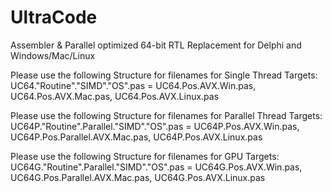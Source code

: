 # UltraCode
Assembler & Parallel optimized 64-bit RTL Replacement for Delphi and Windows/Mac/Linux

Please use the following Structure for filenames for Single Thread Targets:
UC64."Routine"."SIMD"."OS".pas = UC64.Pos.AVX.Win.pas, UC64.Pos.AVX.Mac.pas, UC64.Pos.AVX.Linux.pas

Please use the following Structure for filenames for Parallel Thread Targets:
UC64P."Routine".Parallel."SIMD"."OS".pas = UC64P.Pos.AVX.Win.pas, UC64P.Pos.Parallel.AVX.Mac.pas, UC64P.Pos.AVX.Linux.pas

Please use the following Structure for filenames for GPU Targets:
UC64G."Routine".Parallel."SIMD"."OS".pas = UC64G.Pos.AVX.Win.pas, UC64G.Pos.Parallel.AVX.Mac.pas, UC64G.Pos.AVX.Linux.pas
